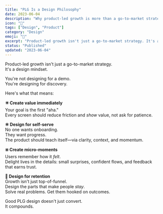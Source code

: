 ```yaml
---
title: "PLG Is a Design Philosophy"
date: 2023-06-04
description: "Why product-led growth is more than a go-to-market strategy—it's a fundamental approach to design that prioritizes user experience and value delivery."
icon: "🚀"
tags: ["Design", "Product"]
category: "Design"
emoji: "🚀"
excerpt: "Product-led growth isn't just a go-to-market strategy. It's a design mindset."
status: "Published"
updated: "2023-06-04"
---
```


Product-led growth isn't just a go-to-market strategy.  
It's a design mindset.

You're not designing for a demo.  
You're designing for discovery.

Here's what that means:

**✴️ Create value immediately**  
Your goal is the first "aha."  
Every screen should reduce friction and *show* value, not ask for patience.

**⚛️ Design for self-serve**  
No one wants onboarding.  
They want progress.  
The product should teach itself—via clarity, context, and momentum.

**❇️ Create micro-moments**  
Users remember how it *felt*.  
Delight lives in the details: small surprises, confident flows, and feedback that earns trust.

**🔁 Design for retention**  
Growth isn't just top-of-funnel.  
Design the parts that make people *stay*.  
Solve real problems. Get them hooked on outcomes.

Good PLG design doesn't just convert.  
It compounds.
